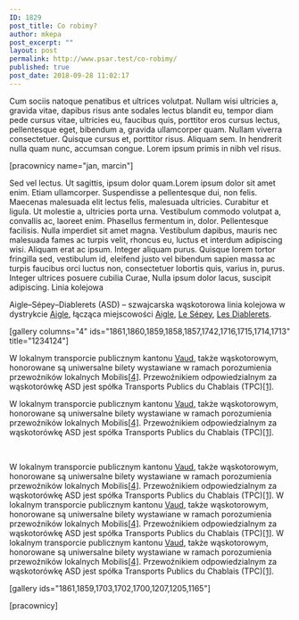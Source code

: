 ```yaml
---
ID: 1829
post_title: Co robimy?
author: mkepa
post_excerpt: ""
layout: post
permalink: http://www.psar.test/co-robimy/
published: true
post_date: 2018-09-28 11:02:17
---
```

Cum sociis natoque penatibus et ultrices volutpat. Nullam wisi ultricies a, gravida vitae, dapibus risus ante sodales lectus blandit eu, tempor diam pede cursus vitae, ultricies eu, faucibus quis, porttitor eros cursus lectus, pellentesque eget, bibendum a, gravida ullamcorper quam. Nullam viverra consectetuer. Quisque cursus et, porttitor risus. Aliquam sem. In hendrerit nulla quam nunc, accumsan congue. Lorem ipsum primis in nibh vel risus.

[pracownicy name="jan, marcin"]

Sed vel lectus. Ut sagittis, ipsum dolor quam.Lorem ipsum dolor sit amet enim. Etiam ullamcorper. Suspendisse a pellentesque dui, non felis. Maecenas malesuada elit lectus felis, malesuada ultricies. Curabitur et ligula. Ut molestie a, ultricies porta urna. Vestibulum commodo volutpat a, convallis ac, laoreet enim. Phasellus fermentum in, dolor. Pellentesque facilisis. Nulla imperdiet sit amet magna. Vestibulum dapibus, mauris nec malesuada fames ac turpis velit, rhoncus eu, luctus et interdum adipiscing wisi. Aliquam erat ac ipsum. Integer aliquam purus. Quisque lorem tortor fringilla sed, vestibulum id, eleifend justo vel bibendum sapien massa ac turpis faucibus orci luctus non, consectetuer lobortis quis, varius in, purus. Integer ultrices posuere cubilia Curae, Nulla ipsum dolor lacus, suscipit adipiscing. <!--more-->Linia kolejowa

Aigle–Sépey–Diablerets (ASD) – szwajcarska wąskotorowa linia kolejowa w dystrykcie <a title="Aigle (dystrykt) (strona nie istnieje)" href="https://pl.wikipedia.org/w/index.php?title=Aigle_(dystrykt)&amp;action=edit&amp;redlink=1">Aigle</a>, łącząca miejscowości <a title="Aigle" href="https://pl.wikipedia.org/wiki/Aigle">Aigle</a>, <a title="Le Sépey (strona nie istnieje)" href="https://pl.wikipedia.org/w/index.php?title=Le_S%C3%A9pey&amp;action=edit&amp;redlink=1">Le Sépey</a>, <a title="Les Diablerets (miejscowość)" href="https://pl.wikipedia.org/wiki/Les_Diablerets_(miejscowo%C5%9B%C4%87)">Les Diablerets</a>.

[gallery columns="4" ids="1861,1860,1859,1858,1857,1742,1716,1715,1714,1713" title="1234124"]

W lokalnym transporcie publicznym kantonu <a title="Vaud" href="https://pl.wikipedia.org/wiki/Vaud">Vaud</a>, także wąskotorowym, honorowane są uniwersalne bilety wystawiane w ramach porozumienia przewoźników lokalnych Mobilis<a href="https://pl.wikipedia.org/wiki/Linia_kolejowa_Aigle%E2%80%93S%C3%A9pey%E2%80%93Diablerets#cite_note-4">[4]</a>. Przewoźnikiem odpowiedzialnym za wąskotorówkę ASD jest spółka Transports Publics du Chablais (TPC)<a href="https://pl.wikipedia.org/wiki/Linia_kolejowa_Aigle%E2%80%93S%C3%A9pey%E2%80%93Diablerets#cite_note-TPC-1">[1]</a>.

W lokalnym transporcie publicznym kantonu <a title="Vaud" href="https://pl.wikipedia.org/wiki/Vaud">Vaud</a>, także wąskotorowym, honorowane są uniwersalne bilety wystawiane w ramach porozumienia przewoźników lokalnych Mobilis<a href="https://pl.wikipedia.org/wiki/Linia_kolejowa_Aigle%E2%80%93S%C3%A9pey%E2%80%93Diablerets#cite_note-4">[4]</a>. Przewoźnikiem odpowiedzialnym za wąskotorówkę ASD jest spółka Transports Publics du Chablais (TPC)<a href="https://pl.wikipedia.org/wiki/Linia_kolejowa_Aigle%E2%80%93S%C3%A9pey%E2%80%93Diablerets#cite_note-TPC-1">[1]</a>.

&nbsp;

W lokalnym transporcie publicznym kantonu <a title="Vaud" href="https://pl.wikipedia.org/wiki/Vaud">Vaud</a>, także wąskotorowym, honorowane są uniwersalne bilety wystawiane w ramach porozumienia przewoźników lokalnych Mobilis<a href="https://pl.wikipedia.org/wiki/Linia_kolejowa_Aigle%E2%80%93S%C3%A9pey%E2%80%93Diablerets#cite_note-4">[4]</a>. Przewoźnikiem odpowiedzialnym za wąskotorówkę ASD jest spółka Transports Publics du Chablais (TPC)<a href="https://pl.wikipedia.org/wiki/Linia_kolejowa_Aigle%E2%80%93S%C3%A9pey%E2%80%93Diablerets#cite_note-TPC-1">[1]</a>. W lokalnym transporcie publicznym kantonu <a title="Vaud" href="https://pl.wikipedia.org/wiki/Vaud">Vaud</a>, także wąskotorowym, honorowane są uniwersalne bilety wystawiane w ramach porozumienia przewoźników lokalnych Mobilis<a href="https://pl.wikipedia.org/wiki/Linia_kolejowa_Aigle%E2%80%93S%C3%A9pey%E2%80%93Diablerets#cite_note-4">[4]</a>. Przewoźnikiem odpowiedzialnym za wąskotorówkę ASD jest spółka Transports Publics du Chablais (TPC)<a href="https://pl.wikipedia.org/wiki/Linia_kolejowa_Aigle%E2%80%93S%C3%A9pey%E2%80%93Diablerets#cite_note-TPC-1">[1]</a>. W lokalnym transporcie publicznym kantonu <a title="Vaud" href="https://pl.wikipedia.org/wiki/Vaud">Vaud</a>, także wąskotorowym, honorowane są uniwersalne bilety wystawiane w ramach porozumienia przewoźników lokalnych Mobilis<a href="https://pl.wikipedia.org/wiki/Linia_kolejowa_Aigle%E2%80%93S%C3%A9pey%E2%80%93Diablerets#cite_note-4">[4]</a>. Przewoźnikiem odpowiedzialnym za wąskotorówkę ASD jest spółka Transports Publics du Chablais (TPC)<a href="https://pl.wikipedia.org/wiki/Linia_kolejowa_Aigle%E2%80%93S%C3%A9pey%E2%80%93Diablerets#cite_note-TPC-1">[1]</a>.

[gallery ids="1861,1859,1703,1702,1700,1207,1205,1165"]

[pracownicy]